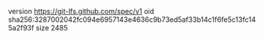 version https://git-lfs.github.com/spec/v1
oid sha256:3287002042fc094e6957143e4636c9b73ed5af33b14c1f6fe5c13fc145a2f93f
size 2485

